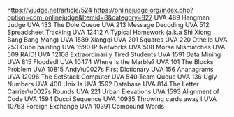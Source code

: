 https://vjudge.net/article/524
https://onlinejudge.org/index.php?option=com_onlinejudge&Itemid=8&category=827
UVA 489 Hangman Judge
UVA 133 The Dole Queue
UVA 213 Message Decoding
UVA 512 Spreadsheet Tracking
UVA 12412 A Typical Homework (a.k.a Shi Xiong Bang Bang Mang)
UVA 1589 Xiangqi
UVA 201 Squares
UVA 220 Othello
UVA 253 Cube painting
UVA 1590 IP Networks
UVA 508 Morse Mismatches
UVA 509 RAID!
UVA 12108 Extraordinarily Tired Students
UVA 1591 Data Mining
UVA 815 Flooded!
UVA 10474 Where is the Marble?
UVA 101 The Blocks Problem
UVA 10815 Andy\u0027s First Dictionary
UVA 156 Ananagrams
UVA 12096 The SetStack Computer
UVA 540 Team Queue
UVA 136 Ugly Numbers
UVA 400 Unix ls
UVA 1592 Database
UVA 814 The Letter Carrier\u0027s Rounds
UVA 221 Urban Elevations
UVA 1593 Alignment of Code
UVA 1594 Ducci Sequence
UVA 10935 Throwing cards away I
UVA 10763 Foreign Exchange
UVA 10391 Compound Words